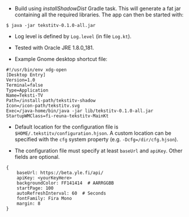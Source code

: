 
- Build using _installShadowDist_ Gradle task. This will generate a fat jar containing all the required libraries.
  The app can then be started with: 
```
$ java -jar tekstitv-0.1.0-all.jar
```

- Log level is defined by `Log.level` (in file `Log.kt`).

- Tested with Oracle JRE 1.8.0_181.

- Example Gnome desktop shortcut file:

```
#!/usr/bin/env xdg-open
[Desktop Entry]
Version=1.0
Terminal=false
Type=Application
Name=Teksti-TV
Path=/install-path/tekstitv-shadow
Icon=/icon-path/tekstitv.svg
Exec=/java-home/bin/java -jar lib/tekstitv-0.1.0-all.jar
StartupWMClass=fi-reuna-tekstitv-MainKt
```

- Default location for the configuration file is `$HOME/.tekstitv/configuration.hjson`.
  A custom location can be specified with the `cfg` system property (e.g. `-Dcfg=/dir/cfg.hjson`).
  
- The configuration file must specify at least `baseUrl` and `apiKey`. Other fields are optional.

``` 
{
    baseUrl: https://beta.yle.fi/api/
    apiKey: <yourKeyHere>
    backgroundColor: FF141414  # AARRGGBB
    startPage: 100
    autoRefreshInterval: 60  # Seconds
    fontFamily: Fira Mono
    margin: 8
}
```
